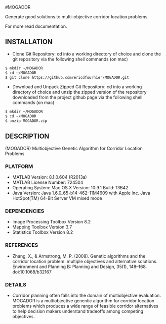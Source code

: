 #MOGADOR

Generate good solutions to multi-objective corridor location problems.

For more read documentation. 

## INSTALLATION

- Clone Git Repository: cd into a working directory of choice and clone the git repository via the following shell commands (on mac)

````bash
$ mkdir ~/MOGADOR
$ cd ~/MOGADOR
$ git clone https://github.com/ericdfournier/MOGADOR.git
````

- Download and Unpack Zipped Git Repository: cd into a working directory of choice and unzip the zipped version of the repository downloaded from the project github page via the following shell commands (on mac)

````bash
$ mkdir ~/MOGADOR
$ cd ~/MOGADOR
$ unzip MOGADOR.zip
````

## DESCRIPTION

(MOGADOR) Multiobjective Genetic Algorithm for Corridor Location Problems

### PLATFORM

- MATLAB Version: 8.1.0.604 (R2013a)
- MATLAB License Number: 724504
- Operating System: Mac OS X  Version: 10.9.1 Build: 13B42 
- Java Version: Java 1.6.0_65-b14-462-11M4609 with Apple Inc. Java HotSpot(TM) 64-Bit Server VM mixed mode

### DEPENDENCIES

- Image Processing Toolbox                              Version 8.2
- Mapping Toolbox                                       Version 3.7
- Statistics Toolbox                                    Version 8.2

### REFERENCES

- Zhang, X., & Armstrong, M. P. (2008). Genetic algorithms and the corridor location problem: multiple objectives and alternative solutions. Environment and Planning B: Planning and Design, 35(1), 148–168. doi:10.1068/b32167

### DETAILS

- Corridor planning often falls into the domain of multiobjective evaluation. MOGADOR is a multiobjective genentic algorithm for corridor location problems which produces a wide range of feasible corridor alternatives to help decision makers understand tradeoffs among competing objectives.